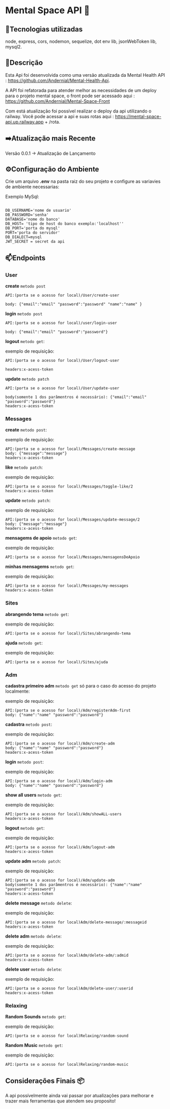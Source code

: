 # Mental Space API 🌌​

## 👾Tecnologias utilizadas
node, express, cors, nodemon, sequelize, dot env lib, jsonWebToken lib, mysql2.

## 📗Descrição
Esta Api foi desenvolvida como uma versão atualizada da Mental Health API : https://github.com/Andernial/Mental-Health-Api.

A API foi refatorada para atender melhor as necessidades de um deploy para o projeto mental space, o front pode ser acessado aqui : https://github.com/Andernial/Mental-Space-Front

Com está atualização foi possível realizar o deploy da api utilizando o railway. Você pode acessar a api e suas rotas aqui : https://mental-space-api.up.railway.app + /rota.


## ➡️Atualização mais Recente 

Versão 0.0.1 -> Atualização de Lançamento

## ⚙️Configuração do Ambiente

Crie um arquivo **.env** na pasta raiz do seu projeto e configure as variavies de ambiente necessarias:

Exemplo MySql:
```

DB_USERNAME='nome de usuario'
DB_PASSWORD='senha'
DATABASE='nome do banco'
DB_HOST= 'tipo de host do banco exemplo:'localhost''
DB_PORT='porta do mysql'
PORT='porta do servidor'
DB_DIALECT=mysql
JWT_SECRET = secret da api
```

## 📫Endpoints
### User

**create** `metodo post`

```
API:(porta se o acesso for local)/User/create-user

body: {"email":"email" "password":"password" "name":"name" }
```

**login** `metodo post`

```
API:(porta se o acesso for local)/user/login-user

body: {"email":"email" "password":"password"}
```

**logout** `metodo get`:

exemplo de requisição:
```
API:(porta se o acesso for local)/User/logout-user

headers:x-acess-token
```

**update** `metodo patch`

```
API:(porta se o acesso for local)/User/update-user

body(somente 1 dos parâmentros é necessário): {"email":"email" "password":"password"}
headers:x-acess-token
```

### Messages

**create** `metodo post`:

exemplo de requisição:
```
API:(porta se o acesso for local)/Messages/create-message
body: {"message":"message"}
headers:x-acess-token
```

**like** `metodo patch`:

exemplo de requisição:
```
API:(porta se o acesso for local)/Messages/toggle-like/2
headers:x-acess-token
```

**update** `metodo patch`:

exemplo de requisição:
```
API:(porta se o acesso for local)/Messages/update-message/2
body: {"message":"message"}
headers:x-acess-token
```

**mensagems de apoio** `metodo get`:

exemplo de requisição:
```
API:(porta se o acesso for local)/Messages/mensagensDeApoio
```

**minhas mensagems** `metodo get`:

exemplo de requisição:
```
API:(porta se o acesso for local)/Messages/my-messages
headers:x-acess-token
```


### Sites

**abrangendo tema** `metodo get`:

exemplo de requisição:
```
API:(porta se o acesso for local)/Sites/abrangendo-tema
```

**ajuda** `metodo get`:

exemplo de requisição:
```
API:(porta se o acesso for local)/Sites/ajuda
```


### Adm

**cadastra primeiro adm** `metodo get` só para o caso do acesso do projeto localmente:

exemplo de requisição:
```
API:(porta se o acesso for local)/Adm/registerAdm-first
body: {"name":"name" "password":"password"}
```

**cadastra** `metodo post`:

exemplo de requisição:
```
API:(porta se o acesso for local)/Adm/create-adm
body: {"name":"name" "password":"password"}
headers:x-acess-token
```

**login** `metodo post`:

exemplo de requisição:
```
API:(porta se o acesso for local)/Adm/login-adm
body: {"name":"name" "password":"password"}
```

**show all users** `metodo get`:

exemplo de requisição:
```
API:(porta se o acesso for local)/Adm/showALL-users
headers:x-acess-token
```

**logout** `metodo get`:

exemplo de requisição:
```
API:(porta se o acesso for local)/Adm/logout-adm
headers:x-acess-token
```

**update adm** `metodo patch`:

exemplo de requisição:
```
API:(porta se o acesso for local)/Adm/update-adm
body(somente 1 dos parâmentros é necessário): {"name":"name" "password":"password"}
headers:x-acess-token
```

**delete message** `metodo delete`:

exemplo de requisição:
```
API:(porta se o acesso for local)Adm/delete-message/:messageid
headers:x-acess-token
```

**delete adm** `metodo delete`:

exemplo de requisição:
```
API:(porta se o acesso for local)Adm/delete-adm/:admid
headers:x-acess-token
```

**delete user** `metodo delete`:

exemplo de requisição:
```
API:(porta se o acesso for local)Adm/delete-user/:userid
headers:x-acess-token
```

### Relaxing

**Random Sounds** `metodo get`:

exemplo de requisição:
```
API:(porta se o acesso for local)Relaxing/random-sound
```

**Random Music** `metodo get`:

exemplo de requisição:
```
API:(porta se o acesso for local)Relaxing/random-music
```

## Considerações Finais 📦​
A api possívelmente ainda vai passar por atualizações para melhorar e trazer mais ferramentas que atendem seu proposito!

